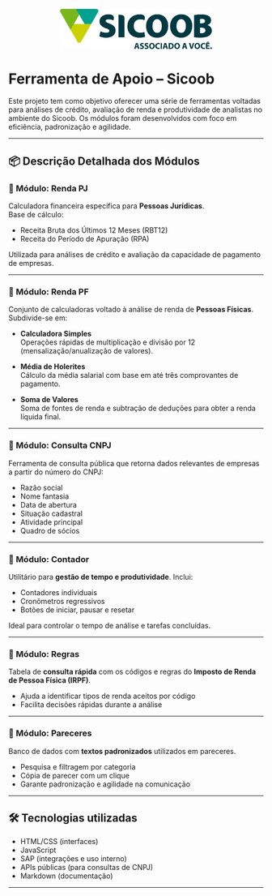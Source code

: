 <p align="center">
  <img src="images/sicoob-seeklogo.png" alt="Sicoob Logo" width="300"/>
</p>

# Ferramenta de Apoio – Sicoob

Este projeto tem como objetivo oferecer uma série de ferramentas voltadas para análises de crédito, avaliação de renda e produtividade de analistas no ambiente do Sicoob. Os módulos foram desenvolvidos com foco em eficiência, padronização e agilidade.

---

## 📦 Descrição Detalhada dos Módulos

### 🔹 Módulo: Renda PJ
Calculadora financeira específica para **Pessoas Jurídicas**.  
Base de cálculo:  
- Receita Bruta dos Últimos 12 Meses (RBT12)  
- Receita do Período de Apuração (RPA)  

Utilizada para análises de crédito e avaliação da capacidade de pagamento de empresas.

---

### 🔹 Módulo: Renda PF
Conjunto de calculadoras voltado à análise de renda de **Pessoas Físicas**. Subdivide-se em:

- **Calculadora Simples**  
  Operações rápidas de multiplicação e divisão por 12 (mensalização/anualização de valores).

- **Média de Holerites**  
  Cálculo da média salarial com base em até três comprovantes de pagamento.

- **Soma de Valores**  
  Soma de fontes de renda e subtração de deduções para obter a renda líquida final.

---

### 🔹 Módulo: Consulta CNPJ
Ferramenta de consulta pública que retorna dados relevantes de empresas a partir do número do CNPJ:

- Razão social  
- Nome fantasia  
- Data de abertura  
- Situação cadastral  
- Atividade principal  
- Quadro de sócios

---

### 🔹 Módulo: Contador
Utilitário para **gestão de tempo e produtividade**. Inclui:

- Contadores individuais  
- Cronômetros regressivos  
- Botões de iniciar, pausar e resetar  

Ideal para controlar o tempo de análise e tarefas concluídas.

---

### 🔹 Módulo: Regras
Tabela de **consulta rápida** com os códigos e regras do **Imposto de Renda de Pessoa Física (IRPF)**.

- Ajuda a identificar tipos de renda aceitos por código  
- Facilita decisões rápidas durante a análise

---

### 🔹 Módulo: Pareceres
Banco de dados com **textos padronizados** utilizados em pareceres.

- Pesquisa e filtragem por categoria  
- Cópia de parecer com um clique  
- Garante padronização e agilidade na comunicação

---

## 🛠️ Tecnologias utilizadas

- HTML/CSS (interfaces)
- JavaScript
- SAP (integrações e uso interno)
- APIs públicas (para consultas de CNPJ)
- Markdown (documentação)

---
